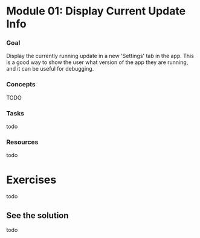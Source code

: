 # Module 01: Display Current Update Info

### Goal

Display the currently running update in a new 'Settings' tab in the app. This is a good way to show the user what version of the app they are running, and it can be useful for debugging.

### Concepts

TODO

### Tasks

todo

### Resources

todo

# Exercises

todo

## See the solution

todo
